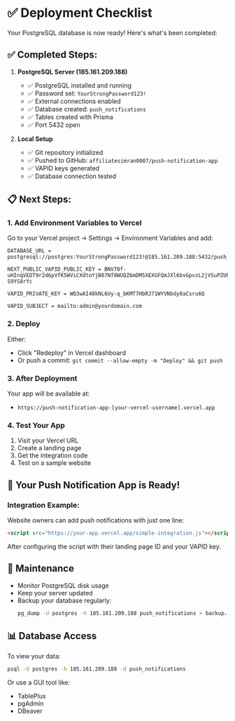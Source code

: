 # ✅ Deployment Checklist

Your PostgreSQL database is now ready! Here's what's been completed:

## ✅ Completed Steps:

1. **PostgreSQL Server (185.161.209.188)**
   - ✅ PostgreSQL installed and running
   - ✅ Password set: `YourStrongPassword123!`
   - ✅ External connections enabled
   - ✅ Database created: `push_notifications`
   - ✅ Tables created with Prisma
   - ✅ Port 5432 open

2. **Local Setup**
   - ✅ Git repository initialized
   - ✅ Pushed to GitHub: `affiliatesimran0007/push-notification-app`
   - ✅ VAPID keys generated
   - ✅ Database connection tested

## 📋 Next Steps:

### 1. Add Environment Variables to Vercel

Go to your Vercel project → Settings → Environment Variables and add:

```
DATABASE_URL = postgresql://postgres:YourStrongPassword123!@185.161.209.188:5432/push_notifications

NEXT_PUBLIC_VAPID_PUBLIC_KEY = BNV70f-uHInqVEOT9r2d6pVfK5WViCXdtoYjB87Nf8WUQZ6mDMSXEXGFQmJXl6bvGpvzL2jVSuPZUk-S9YS8rYc

VAPID_PRIVATE_KEY = WQ3wAI48kNL6Uy-q_bKMT7HbRJ71WYVNbdy8aCsru6Q

VAPID_SUBJECT = mailto:admin@yourdomain.com
```

### 2. Deploy

Either:
- Click "Redeploy" in Vercel dashboard
- Or push a commit: `git commit --allow-empty -m "Deploy" && git push`

### 3. After Deployment

Your app will be available at:
- `https://push-notification-app-[your-vercel-username].vercel.app`

### 4. Test Your App

1. Visit your Vercel URL
2. Create a landing page
3. Get the integration code
4. Test on a sample website

## 🎉 Your Push Notification App is Ready!

### Integration Example:

Website owners can add push notifications with just one line:

```html
<script src="https://your-app.vercel.app/simple-integration.js"></script>
```

After configuring the script with their landing page ID and your VAPID key.

## 🔧 Maintenance

- Monitor PostgreSQL disk usage
- Keep your server updated
- Backup your database regularly:
  ```bash
  pg_dump -U postgres -h 185.161.209.188 push_notifications > backup.sql
  ```

## 📊 Database Access

To view your data:
```bash
psql -U postgres -h 185.161.209.188 -d push_notifications
```

Or use a GUI tool like:
- TablePlus
- pgAdmin
- DBeaver